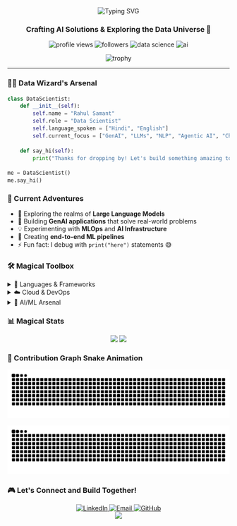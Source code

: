 <div align="center">
  <img src="https://readme-typing-svg.demolab.com?font=Fira+Code&weight=600&size=28&duration=4000&pause=1000&color=47A3FF&center=true&vCenter=true&random=false&width=435&lines=Hi+%F0%9F%91%8B+I'm+Rahul+Samant;Data+Scientist;ML+Engineer;AI+Enthusiast" alt="Typing SVG" />
</div>

<h3 align="center">Crafting AI Solutions & Exploring the Data Universe 🌌</h3>

<p align="center">
  <img src="https://komarev.com/ghpvc/?username=rahulsamant37&label=Profile%20views&color=0e75b6&style=flat" alt="profile views" />
  <img src="https://img.shields.io/github/followers/rahulsamant37?label=Followers&style=social" alt="followers" />
  <img src="https://img.shields.io/badge/Data%20Science-Enthusiast-brightgreen" alt="data science" />
  <img src="https://img.shields.io/badge/AI-Passionate-blue" alt="ai" />
</p>

<div align="center">
  <img src="https://github-profile-trophy.vercel.app/?username=rahulsamant37&theme=tokyonight&no-frame=true&row=1&&margin-w=20&no-bg=true" alt="trophy" />
</div>

---

### 🧙‍♂️ Data Wizard's Arsenal

```python
class DataScientist:
    def __init__(self):
        self.name = "Rahul Samant"
        self.role = "Data Scientist"
        self.language_spoken = ["Hindi", "English"]
        self.current_focus = ["GenAI", "LLMs", "NLP", "Agentic AI", "Chatbot", "AWS", "MongoDB", "BIG Data"]
    
    def say_hi(self):
        print("Thanks for dropping by! Let's build something amazing together!")

me = DataScientist()
me.say_hi()
```

### 🎯 Current Adventures

- 🔭 Exploring the realms of **Large Language Models**
- 🌱 Building **GenAI applications** that solve real-world problems
- 💡 Experimenting with **MLOps** and **AI Infrastructure**
- 🎯 Creating **end-to-end ML pipelines**
- ⚡ Fun fact: I debug with `print("here")` statements 😅

### 🛠️ Magical Toolbox

<details>
<summary>🐍 Languages & Frameworks</summary>
<br>
<img src="https://skillicons.dev/icons?i=python,mysql,html,css,js,flask,tensorflow" />
</details>

<details>
<summary>☁️ Cloud & DevOps</summary>
<br>
<img src="https://skillicons.dev/icons?i=aws,docker,git,jenkins,Mlflow" />
</details>

<details>
<summary>🤖 AI/ML Arsenal</summary>
<br>

![TensorFlow](https://img.shields.io/badge/TensorFlow-FF6F00?style=for-the-badge&logo=tensorflow&logoColor=white)
![scikit-learn](https://img.shields.io/badge/scikit--learn-F7931E?style=for-the-badge&logo=scikit-learn&logoColor=white)
![PyTorch](https://img.shields.io/badge/PyTorch-EE4C2C?style=for-the-badge&logo=pytorch&logoColor=white)
![Langchain](https://img.shields.io/badge/🦜_Langchain-12100E?style=for-the-badge)
![Hugging Face](https://img.shields.io/badge/🤗_Hugging_Face-FFD21E?style=for-the-badge)
![MLflow](https://img.shields.io/badge/MLflow-0194E2?style=for-the-badge&logo=mlflow&logoColor=white)
</details>

### 📊 Magical Stats

<div align="center">
  <img width="49%" src="https://github-readme-stats.vercel.app/api?username=rahulsamant37&show_icons=true&theme=tokyonight&hide_border=true" />
  <img width="49%" src="https://github-readme-streak-stats.herokuapp.com/?user=rahulsamant37&theme=tokyonight&hide_border=true" />
</div>

### 🐍 Contribution Graph Snake Animation

![GitHub Contribution Snake Animation](https://raw.githubusercontent.com/rahulsamant37/rahulsamant37/output/github-contribution-grid-snake.svg#gh-light-mode-only)

![GitHub Contribution Snake Animation Dark](https://raw.githubusercontent.com/rahulsamant37/rahulsamant37/output/github-contribution-grid-snake-dark.svg#gh-dark-mode-only)


### 🎮 Let's Connect and Build Together!

<div align="center">
  <a href="https://www.linkedin.com/in/rahul-samant-kb37/" target="_blank">
    <img src="https://img.shields.io/badge/LinkedIn-0077B5?style=for-the-badge&logo=linkedin&logoColor=white" alt="LinkedIn" />
  </a>
  <a href="mailto:rahulsamantcoc2@gmail.com" target="_blank">
    <img src="https://img.shields.io/badge/Gmail-D14836?style=for-the-badge&logo=gmail&logoColor=white" alt="Email" />
  </a>
  <a href="https://github.com/rahulsamant37" target="_blank">
    <img src="https://img.shields.io/badge/GitHub-100000?style=for-the-badge&logo=github&logoColor=white" alt="GitHub" />
  </a>
</div>

<div align="center">
  <img src="https://capsule-render.vercel.app/api?type=waving&color=gradient&height=100&section=footer" />
</div>

